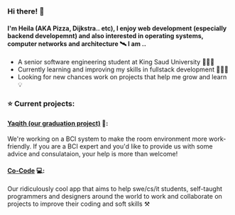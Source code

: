 ### Hi there! 👾

#### I'm Heila (AKA Pizza, Dijkstra.. etc), I enjoy web development (especially backend developemnt) and also interested in operating systems, computer networks and architecture 🛰️ I am ..


- A senior software engineering student at King Saud University 👩🏻‍💻
- Currently learning and improving my skills in fullstack development 🧗🏻‍♂️
- Looking for new chances work on projects that help me grow and learn 💡


### ⭐  Current projects:

#### [Yaqith (our graduation project)](https://github.com/Heila-Almogren/Yaqith)  🧠:
We're working on a BCI system to make the room environment more work-friendly. If you are a BCI expert and you'd like to provide us with some advice and consulataion, your help is more than welcome!
      
      
#### [Co-Code](https://github.com/CocodeApp)  💻:
Our ridiculously cool app that aims to help swe/cs/it students, self-taught programmers and designers around the world to work and collaborate on projects to improve their coding and soft skills ⚒️
